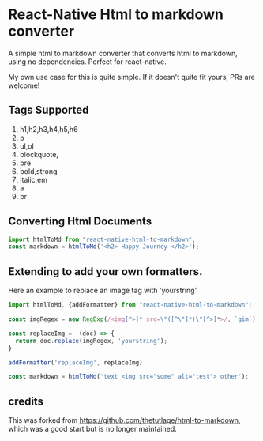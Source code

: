 

# React-Native Html to markdown converter

A simple html to markdown converter that converts html to markdown, using no
dependencies.   Perfect for react-native.

My own use case for this is quite simple.  If it doesn't quite fit yours, PRs are welcome!

## Tags Supported

1. h1,h2,h3,h4,h5,h6
2. p
3. ul,ol
4. blockquote,
5. pre
6. bold,strong
7. italic,em
8. a 
9. br

## Converting Html Documents

```javascript
import htmlToMd from "react-native-html-to-markdown";
const markdown = htmlToMd('<h2> Happy Journey </h2>');
```

## Extending to add your own formatters.

Here an example to replace an image tag with 'yourstring'
```javascript
import htmlToMd, {addFormatter} from "react-native-html-to-markdown";

const imgRegex = new RegExp(/<img[^>]* src=\"([^\"]*)\"[^>]*>/, `gim`)

const replaceImg =  (doc) => {
  return doc.replace(imgRegex, 'yourstring');
}

addFormatter('replaceImg', replaceImg)

const markdown = htmlToMd('text <img src="some" alt="test"> other');
```


## credits
This was forked from https://github.com/thetutlage/html-to-markdown, which was 
a good start but is no longer maintained.


